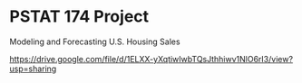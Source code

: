 # PSTAT 174 Project
Modeling and Forecasting U.S. Housing Sales

https://drive.google.com/file/d/1ELXX-yXqtiwIwbTQsJthhiwv1NlO6rI3/view?usp=sharing
